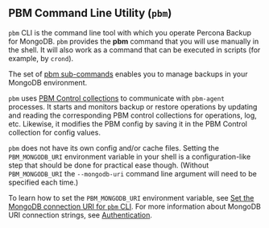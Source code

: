 ## PBM Command Line Utility (`pbm`)

`pbm` CLI is the command line tool with which you operate Percona Backup for MongoDB. `pbm` provides the **pbm** command that you will use manually in the shell. It will also
work as a command that can be executed in scripts (for example, by `crond`).

The set of [pbm sub-commands](../reference/pbm-commands.md) enables you to manage backups in your MongoDB environment.

`pbm` uses [PBM Control collections](#pbm-control-collections) to communicate with `pbm-agent` processes. It starts and monitors backup or restore operations by updating and reading the corresponding PBM control collections for operations, log, etc. Likewise, it modifies the PBM config by saving it in the PBM Control collection for config values.

`pbm` does not have its own config and/or cache files. Setting the
`PBM_MONGODB_URI` environment variable in your shell is a
configuration-like step that should be done for practical ease though. (Without
`PBM_MONGODB_URI` the `--mongodb-uri` command line argument will need to
be specified each time.)

To learn how to set the `PBM_MONGODB_URI` environment variable, see [Set the MongoDB connection URI for `pbm` CLI](../initial-setup.md#set-mongodburi-pbm-cli). For more information about MongoDB URI connection strings, see [Authentication](authentication.md).